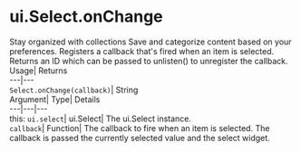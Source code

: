 
#  ui.Select.onChange 
Stay organized with collections  Save and categorize content based on your preferences. 
Registers a callback that's fired when an item is selected. 
Returns an ID which can be passed to unlisten() to unregister the callback.
Usage| Returns  
---|---  
`Select.onChange(callback)`| String  
Argument| Type| Details  
---|---|---  
this: `ui.select`| ui.Select| The ui.Select instance.  
`callback`| Function| The callback to fire when an item is selected. The callback is passed the currently selected value and the select widget.  
